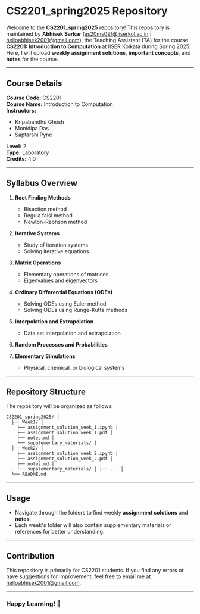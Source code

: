 # CS2201_spring2025 Repository

Welcome to the **CS2201_spring2025** repository! This repository is maintained by **Abhisek Sarkar** (as20ms091@iiserkol.ac.in | helloabhisek2001@gmail.com), the Teaching Assistant (TA) for the course **CS2201: Introduction to Computation** at IISER Kolkata during Spring 2025. Here, I will upload **weekly assignment solutions**, **important concepts**, and **notes** for the course.

---

## Course Details

**Course Code:** CS2201  
**Course Name:** Introduction to Computation  
**Instructors:**  
- Kripabandhu Ghosh  
- Monidipa Das  
- Saptarshi Pyne  

**Level:** 2  
**Type:** Laboratory  
**Credits:** 4.0  

---

## Syllabus Overview

1. **Root Finding Methods**  
   - Bisection method  
   - Regula falsi method  
   - Newton-Raphson method  

2. **Iterative Systems**  
   - Study of iteration systems  
   - Solving iterative equations  

3. **Matrix Operations**  
   - Elementary operations of matrices  
   - Eigenvalues and eigenvectors  

4. **Ordinary Differential Equations (ODEs)**  
   - Solving ODEs using Euler method  
   - Solving ODEs using Runge-Kutta methods  

5. **Interpolation and Extrapolation**  
   - Data set interpolation and extrapolation  

6. **Random Processes and Probabilities**

7. **Elementary Simulations**  
   - Physical, chemical, or biological systems  

---

## Repository Structure

The repository will be organized as follows:
```
CS2201_spring2025/ │ 
  ├── Week1/ │ 
    ├── assignment_solution_week_1.ipynb │ 
    ├── assignment_solution_week_1.pdf │
    ├── notes.md │ 
    └── supplementary_materials/ │ 
  ├── Week2/ │ 
    ├── assignment_solution_week_2.ipynb │ 
    ├── assignment_solution_week_2.pdf │
    ├── notes.md │ 
    └── supplementary_materials/ │ ├── ... │ 
  └── README.md
```

---

## Usage

- Navigate through the folders to find weekly **assignment solutions** and **notes**.  
- Each week's folder will also contain supplementary materials or references for better understanding.

---

## Contribution

This repository is primarily for CS2201 students. If you find any errors or have suggestions for improvement, feel free to email me at helloabhisek2001@gmail.com.

---

### Happy Learning! 🚀

